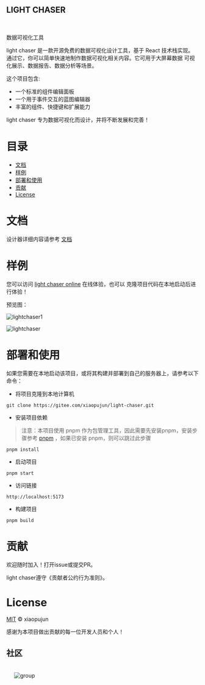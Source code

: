 <h2> LIGHT CHASER</h2>

<p>
    <img alt="" src="https://img.shields.io/badge/version-v0.0.9-blue">
    <img alt="" src="https://img.shields.io/badge/language-typescript-blue">
    <img alt="" src="https://img.shields.io/badge/license-MIT-08CE5D?logoColor=08CE5D">
    <img alt="" src="https://img.shields.io/badge/framework-React-61daeb?logoColor=08CE5D">
</p>

<p>数据可视化工具</p>

light chaser 是一款开源免费的数据可视化设计工具，基于 React 技术栈实现。 通过它，你可以简单快速地制作数据可视化相关内容。它可用于大屏幕数据 可视化展示、数据报告、数据分析等场景。

这个项目包含:

- 一个标准的组件编辑面板
- 一个用于事件交互的蓝图编辑器
- 丰富的组件、快捷键和扩展能力

light chaser 专为数据可视化而设计，并将不断发展和完善！

# 目录

- [文档](#文档)
- [样例](#样例)
- [部署和使用](#部署和使用)
- [贡献](#贡献)
- [License](#License)

# 文档

设计器详细内容请参考 [文档](https://xiaopujun.github.io/light-chaser-doc/#/)

# 样例

您可以访问 [light chaser online](https://xiaopujun.github.io/light-chaser-app/#) 在线体验，也可以 克隆项目代码在本地启动后进行体验！

预览图：

![lightchaser1](https://i.072333.xyz/file/8ff8361817216f2fb1c47.png)

![lightchaser](https://i.072333.xyz/file/3cacaaa9edc640ce64536.png)

# 部署和使用

如果您需要在本地启动该项目，或将其构建并部署到自己的服务器上，请参考以下命令：

- 将项目克隆到本地计算机

```shell
git clone https://gitee.com/xiaopujun/light-chaser.git
```

- 安装项目依赖

> 注意：本项目使用 pnpm 作为包管理工具，因此需要先安装pnpm，安装步骤参考 [pnpm](https://pnpm.io/zh/)
> ，如果已安装 pnpm，则可以跳过此步骤

```shell
pnpm install
```

- 启动项目

```shell
pnpm start
```

- 访问链接

```shell
http://localhost:5173
```

- 构建项目

```shell
pnpm build
```

# 贡献

欢迎随时加入！打开issue或提交PR。

light chaser遵守《贡献者公约行为准则》。

# License

[MIT](LICENSE) © xiaopujun

感谢为本项目做出贡献的每一位开发人员和个人！

## 社区

<div style="display: flex">
    <div  style="padding: 20px"><img alt="group" src="https://i.072333.xyz/file/41cf54e2af01d8e35efc9.jpg"></div>
</div>
